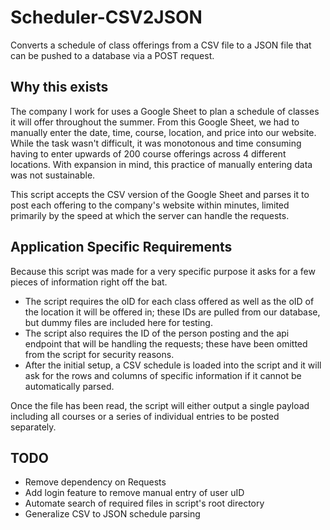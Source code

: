 # Scheduler-CSV2JSON
Converts a schedule of class offerings from a CSV file to a JSON file that can be pushed to a database via a POST request.


## Why this exists
The company I work for uses a Google Sheet to plan a schedule of classes it will offer throughout the summer. From this Google Sheet, we had to manually enter the date, time, course, location, and price into our website. While the task wasn't difficult, it was monotonous and time consuming having to enter upwards of 200 course offerings across 4 different locations. With expansion in mind, this practice of manually entering data was not sustainable.

This script accepts the CSV version of the Google Sheet and parses it to post each offering to the company's website within minutes, limited primarily by the speed at which the server can handle the requests. 

## Application Specific Requirements
Because this script was made for a very specific purpose it asks for a few pieces of information right off the bat.

* The script requires the oID for each class offered as well as the oID of the location it will be offered in; these IDs are pulled from our database, but dummy files are included here for testing.
* The script also requires the ID of the person posting and the api endpoint that will be handling the requests; these have been omitted from the script for security reasons.
* After the initial setup, a CSV schedule is loaded into the script and it will ask for the rows and columns of specific information if it cannot be automatically parsed.

Once the file has been read, the script will either output a single payload including all courses or a series of individual entries to be posted separately.

## TODO 
* Remove dependency on Requests
* Add login feature to remove manual entry of user uID
* Automate search of required files in script's root directory
* Generalize CSV to JSON schedule parsing 
